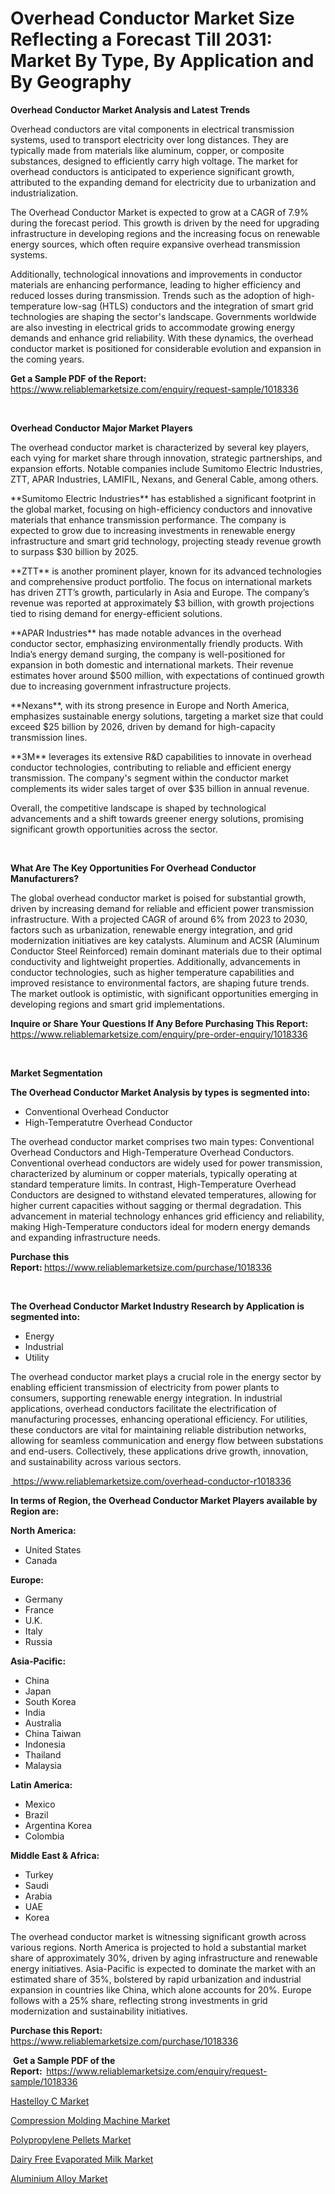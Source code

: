 <p><h1>Overhead Conductor Market Size Reflecting a Forecast Till 2031: Market By Type, By Application and By Geography</h1></p><p><strong>Overhead Conductor Market Analysis and Latest Trends</strong></p>
<p><p>Overhead conductors are vital components in electrical transmission systems, used to transport electricity over long distances. They are typically made from materials like aluminum, copper, or composite substances, designed to efficiently carry high voltage. The market for overhead conductors is anticipated to experience significant growth, attributed to the expanding demand for electricity due to urbanization and industrialization. </p><p>The Overhead Conductor Market is expected to grow at a CAGR of 7.9% during the forecast period. This growth is driven by the need for upgrading infrastructure in developing regions and the increasing focus on renewable energy sources, which often require expansive overhead transmission systems. </p><p>Additionally, technological innovations and improvements in conductor materials are enhancing performance, leading to higher efficiency and reduced losses during transmission. Trends such as the adoption of high-temperature low-sag (HTLS) conductors and the integration of smart grid technologies are shaping the sector's landscape. Governments worldwide are also investing in electrical grids to accommodate growing energy demands and enhance grid reliability. With these dynamics, the overhead conductor market is positioned for considerable evolution and expansion in the coming years.</p></p>
<p><strong>Get a Sample PDF of the Report:&nbsp;</strong> <a href="https://www.reliablemarketsize.com/enquiry/request-sample/1018336">https://www.reliablemarketsize.com/enquiry/request-sample/1018336</a></p>
<p>&nbsp;</p>
<p><strong>Overhead Conductor Major Market Players</strong></p>
<p><p>The overhead conductor market is characterized by several key players, each vying for market share through innovation, strategic partnerships, and expansion efforts. Notable companies include Sumitomo Electric Industries, ZTT, APAR Industries, LAMIFIL, Nexans, and General Cable, among others. </p><p>**Sumitomo Electric Industries** has established a significant footprint in the global market, focusing on high-efficiency conductors and innovative materials that enhance transmission performance. The company is expected to grow due to increasing investments in renewable energy infrastructure and smart grid technology, projecting steady revenue growth to surpass $30 billion by 2025.</p><p>**ZTT** is another prominent player, known for its advanced technologies and comprehensive product portfolio. The focus on international markets has driven ZTT’s growth, particularly in Asia and Europe. The company’s revenue was reported at approximately $3 billion, with growth projections tied to rising demand for energy-efficient solutions.</p><p>**APAR Industries** has made notable advances in the overhead conductor sector, emphasizing environmentally friendly products. With India’s energy demand surging, the company is well-positioned for expansion in both domestic and international markets. Their revenue estimates hover around $500 million, with expectations of continued growth due to increasing government infrastructure projects.</p><p>**Nexans**, with its strong presence in Europe and North America, emphasizes sustainable energy solutions, targeting a market size that could exceed $25 billion by 2026, driven by demand for high-capacity transmission lines.</p><p>**3M** leverages its extensive R&D capabilities to innovate in overhead conductor technologies, contributing to reliable and efficient energy transmission. The company's segment within the conductor market complements its wider sales target of over $35 billion in annual revenue.</p><p>Overall, the competitive landscape is shaped by technological advancements and a shift towards greener energy solutions, promising significant growth opportunities across the sector.</p></p>
<p>&nbsp;</p>
<p><strong>What Are The Key Opportunities For Overhead Conductor Manufacturers?</strong></p>
<p><p>The global overhead conductor market is poised for substantial growth, driven by increasing demand for reliable and efficient power transmission infrastructure. With a projected CAGR of around 6% from 2023 to 2030, factors such as urbanization, renewable energy integration, and grid modernization initiatives are key catalysts. Aluminum and ACSR (Aluminum Conductor Steel Reinforced) remain dominant materials due to their optimal conductivity and lightweight properties. Additionally, advancements in conductor technologies, such as higher temperature capabilities and improved resistance to environmental factors, are shaping future trends. The market outlook is optimistic, with significant opportunities emerging in developing regions and smart grid implementations.</p></p>
<p><strong>Inquire or Share Your Questions If Any Before Purchasing This Report:</strong> <a href="https://www.reliablemarketsize.com/enquiry/pre-order-enquiry/1018336">https://www.reliablemarketsize.com/enquiry/pre-order-enquiry/1018336</a></p>
<p>&nbsp;</p>
<p><strong>Market Segmentation</strong></p>
<p><strong>The Overhead Conductor Market Analysis by types is segmented into:</strong></p>
<p><ul><li>Conventional Overhead Conductor</li><li>High-Temperatutre Overhead Conductor</li></ul></p>
<p><p>The overhead conductor market comprises two main types: Conventional Overhead Conductors and High-Temperature Overhead Conductors. Conventional overhead conductors are widely used for power transmission, characterized by aluminum or copper materials, typically operating at standard temperature limits. In contrast, High-Temperature Overhead Conductors are designed to withstand elevated temperatures, allowing for higher current capacities without sagging or thermal degradation. This advancement in material technology enhances grid efficiency and reliability, making High-Temperature conductors ideal for modern energy demands and expanding infrastructure needs.</p></p>
<p><strong>Purchase this Report:&nbsp;</strong><a href="https://www.reliablemarketsize.com/purchase/1018336">https://www.reliablemarketsize.com/purchase/1018336</a></p>
<p>&nbsp;</p>
<p><strong>The Overhead Conductor Market Industry Research by Application is segmented into:</strong></p>
<p><ul><li>Energy</li><li>Industrial</li><li>Utility</li></ul></p>
<p><p>The overhead conductor market plays a crucial role in the energy sector by enabling efficient transmission of electricity from power plants to consumers, supporting renewable energy integration. In industrial applications, overhead conductors facilitate the electrification of manufacturing processes, enhancing operational efficiency. For utilities, these conductors are vital for maintaining reliable distribution networks, allowing for seamless communication and energy flow between substations and end-users. Collectively, these applications drive growth, innovation, and sustainability across various sectors.</p></p>
<p><a href="https://www.reliablemarketsize.com/overhead-conductor-r1018336">&nbsp;https://www.reliablemarketsize.com/overhead-conductor-r1018336</a></p>
<p><strong>In terms of Region, the Overhead Conductor Market Players available by Region are:</strong></p>
<p>
    <p> <strong> North America: </strong>
        <ul>
            <li>United States</li>
            <li>Canada</li>
        </ul>
        </p> 
    <p> <strong> Europe: </strong>
        <ul>
            <li>Germany</li>
            <li>France</li>
            <li>U.K.</li>
            <li>Italy</li>
            <li>Russia</li>
        </ul>
        </p> 
    <p> <strong> Asia-Pacific: </strong>
        <ul>
            <li>China</li>
            <li>Japan</li>
            <li>South Korea</li>
            <li>India</li>
            <li>Australia</li>
            <li>China Taiwan</li>
            <li>Indonesia</li>
            <li>Thailand</li>
            <li>Malaysia</li>
        </ul>
        </p> 
    <p> <strong> Latin America: </strong>
        <ul>
            <li>Mexico</li>
            <li>Brazil</li>
            <li>Argentina Korea</li>
            <li>Colombia</li>
        </ul>
        </p> 
    <p> <strong> Middle East & Africa: </strong>
        <ul>
            <li>Turkey</li>
            <li>Saudi</li>
            <li>Arabia</li>
            <li>UAE</li>
            <li>Korea</li>
        </ul>
    </p>
    </p>
<p><p>The overhead conductor market is witnessing significant growth across various regions. North America is projected to hold a substantial market share of approximately 30%, driven by aging infrastructure and renewable energy initiatives. Asia-Pacific is expected to dominate the market with an estimated share of 35%, bolstered by rapid urbanization and industrial expansion in countries like China, which alone accounts for 20%. Europe follows with a 25% share, reflecting strong investments in grid modernization and sustainability initiatives.</p></p>
<p><strong>Purchase this Report: </strong><a href="https://www.reliablemarketsize.com/purchase/1018336">https://www.reliablemarketsize.com/purchase/1018336</a></p>
<p>&nbsp;<strong>Get a Sample PDF of the Report:&nbsp;&nbsp;</strong><a href="https://www.reliablemarketsize.com/enquiry/request-sample/1018336">https://www.reliablemarketsize.com/enquiry/request-sample/1018336</a></p>
<p><strong></strong></p>
<p><p><a href="https://issuu.com/reportprime-2/docs/hastelloy-c-market-size-2030.pptx_041c31d670b300">Hastelloy C Market</a></p><p><a href="https://medium.com/@richard_ellings/the-global-compression-molding-machine-market-identifies-drivers-restraints-opportunities-and-aaf263d7407b">Compression Molding Machine Market</a></p><p><a href="https://issuu.com/reportprime-2/docs/polypropylene-pellets-market-size-2_ac8d0e92fc7844">Polypropylene Pellets Market</a></p><p><a href="https://www.linkedin.com/pulse/dairy-free-evaporated-milk-market-revolution-2024-2031-e25te?trackingId=C9Fn5m7gQNm%2B5yqKOdgbUQ%3D%3D">Dairy Free Evaporated Milk Market</a></p><p><a href="https://medium.com/@leneciacharles/the-aluminium-alloy-market-is-experiencing-higher-than-anticipated-demand-compared-to-999fcce59a20">Aluminium Alloy Market</a></p></p>